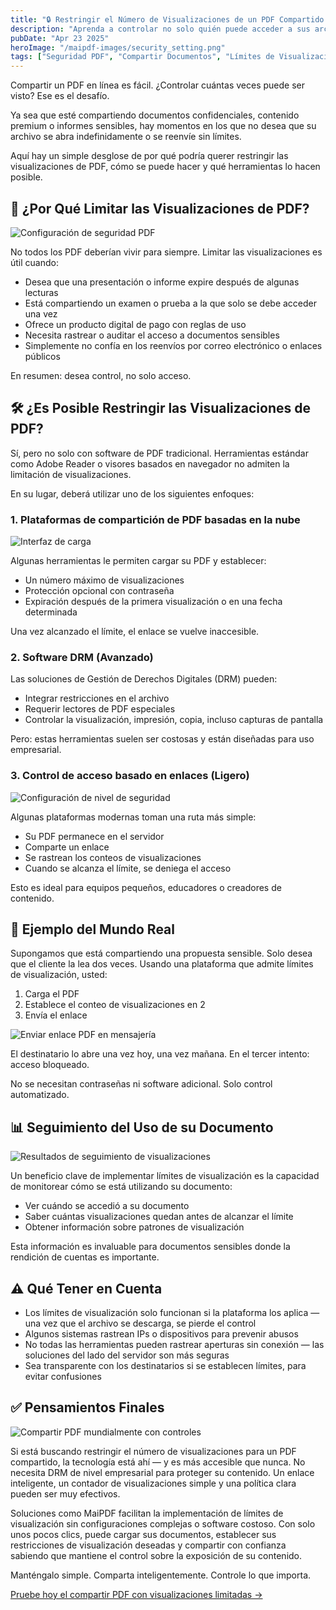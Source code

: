 ```yaml
---
title: "🔒 Restringir el Número de Visualizaciones de un PDF Compartido – Así es Cómo"
description: "Aprenda a controlar no solo quién puede acceder a sus archivos PDF, sino también cuántas veces pueden ser visualizados, con soluciones prácticas que mantienen su contenido sensible seguro."
pubDate: "Apr 23 2025"
heroImage: "/maipdf-images/security_setting.png"
tags: ["Seguridad PDF", "Compartir Documentos", "Límites de Visualización", "Protección de Contenido"]
---
```


Compartir un PDF en línea es fácil. ¿Controlar cuántas veces puede ser visto? Ese es el desafío.

Ya sea que esté compartiendo documentos confidenciales, contenido premium o informes sensibles, hay momentos en los que no desea que su archivo se abra indefinidamente o se reenvíe sin límites.

Aquí hay un simple desglose de por qué podría querer restringir las visualizaciones de PDF, cómo se puede hacer y qué herramientas lo hacen posible.

## 🎯 ¿Por Qué Limitar las Visualizaciones de PDF?

![Configuración de seguridad PDF](/maipdf-images/security_setting.png)

No todos los PDF deberían vivir para siempre. Limitar las visualizaciones es útil cuando:

- Desea que una presentación o informe expire después de algunas lecturas
- Está compartiendo un examen o prueba a la que solo se debe acceder una vez
- Ofrece un producto digital de pago con reglas de uso
- Necesita rastrear o auditar el acceso a documentos sensibles
- Simplemente no confía en los reenvíos por correo electrónico o enlaces públicos

En resumen: desea control, no solo acceso.

## 🛠️ ¿Es Posible Restringir las Visualizaciones de PDF?

Sí, pero no solo con software de PDF tradicional. Herramientas estándar como Adobe Reader o visores basados en navegador no admiten la limitación de visualizaciones.

En su lugar, deberá utilizar uno de los siguientes enfoques:

### 1. Plataformas de compartición de PDF basadas en la nube

![Interfaz de carga](/maipdf-images/upload_section.png)

Algunas herramientas le permiten cargar su PDF y establecer:

- Un número máximo de visualizaciones
- Protección opcional con contraseña
- Expiración después de la primera visualización o en una fecha determinada

Una vez alcanzado el límite, el enlace se vuelve inaccesible.

### 2. Software DRM (Avanzado)

Las soluciones de Gestión de Derechos Digitales (DRM) pueden:

- Integrar restricciones en el archivo
- Requerir lectores de PDF especiales
- Controlar la visualización, impresión, copia, incluso capturas de pantalla

Pero: estas herramientas suelen ser costosas y están diseñadas para uso empresarial.

### 3. Control de acceso basado en enlaces (Ligero)

![Configuración de nivel de seguridad](/maipdf-images/security_level_in_pdf_setting.png)

Algunas plataformas modernas toman una ruta más simple:

- Su PDF permanece en el servidor
- Comparte un enlace
- Se rastrean los conteos de visualizaciones
- Cuando se alcanza el límite, se deniega el acceso

Esto es ideal para equipos pequeños, educadores o creadores de contenido.

## 🧪 Ejemplo del Mundo Real

Supongamos que está compartiendo una propuesta sensible. Solo desea que el cliente la lea dos veces. Usando una plataforma que admite límites de visualización, usted:

1. Carga el PDF
2. Establece el conteo de visualizaciones en 2
3. Envía el enlace

![Enviar enlace PDF en mensajería](/maipdf-images/send_pdf_link_on_instant_mesenger.png)

El destinatario lo abre una vez hoy, una vez mañana. En el tercer intento: acceso bloqueado.

No se necesitan contraseñas ni software adicional. Solo control automatizado.

## 📊 Seguimiento del Uso de su Documento

![Resultados de seguimiento de visualizaciones](/maipdf-images/check_pdf_open_result.png)

Un beneficio clave de implementar límites de visualización es la capacidad de monitorear cómo se está utilizando su documento:

- Ver cuándo se accedió a su documento
- Saber cuántas visualizaciones quedan antes de alcanzar el límite
- Obtener información sobre patrones de visualización

Esta información es invaluable para documentos sensibles donde la rendición de cuentas es importante.

## ⚠️ Qué Tener en Cuenta

- Los límites de visualización solo funcionan si la plataforma los aplica — una vez que el archivo se descarga, se pierde el control
- Algunos sistemas rastrean IPs o dispositivos para prevenir abusos
- No todas las herramientas pueden rastrear aperturas sin conexión — las soluciones del lado del servidor son más seguras
- Sea transparente con los destinatarios si se establecen límites, para evitar confusiones

## ✅ Pensamientos Finales

![Compartir PDF mundialmente con controles](/maipdf-images/share_pdf_wordwide.png)

Si está buscando restringir el número de visualizaciones para un PDF compartido, la tecnología está ahí — y es más accesible que nunca. No necesita DRM de nivel empresarial para proteger su contenido. Un enlace inteligente, un contador de visualizaciones simple y una política clara pueden ser muy efectivos.

Soluciones como MaiPDF facilitan la implementación de límites de visualización sin configuraciones complejas o software costoso. Con solo unos pocos clics, puede cargar sus documentos, establecer sus restricciones de visualización deseadas y compartir con confianza sabiendo que mantiene el control sobre la exposición de su contenido.

Manténgalo simple. Comparta inteligentemente. Controle lo que importa.

[Pruebe hoy el compartir PDF con visualizaciones limitadas →](https://maipdf.com)